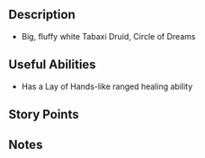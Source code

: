## Description
- Big, fluffy white Tabaxi Druid, Circle of Dreams
## Useful Abilities
- Has a Lay of Hands-like ranged healing ability
## Story Points

## Notes
